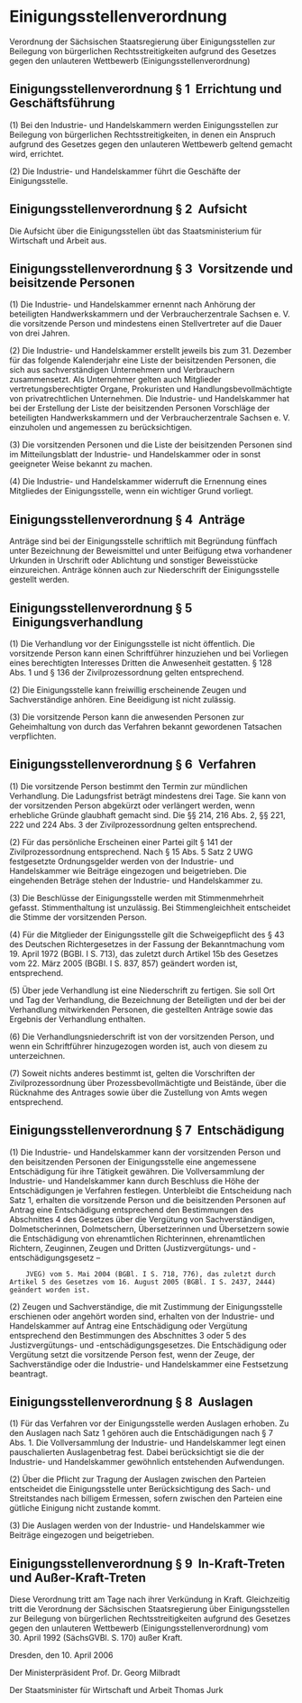 # Einigungsstellenverordnung

Verordnung der Sächsischen Staatsregierung über Einigungsstellen zur Beilegung von bürgerlichen Rechtsstreitigkeiten aufgrund des Gesetzes gegen den unlauteren Wettbewerb (Einigungsstellenverordnung)

## Einigungsstellenverordnung § 1  Errichtung und Geschäftsführung

(1) Bei den Industrie- und Handelskammern werden Einigungsstellen zur Beilegung von bürgerlichen Rechtsstreitigkeiten, in denen ein Anspruch aufgrund des 
        Gesetzes gegen den unlauteren Wettbewerb geltend gemacht wird, errichtet.

(2) Die Industrie- und Handelskammer führt die Geschäfte der Einigungsstelle.


## Einigungsstellenverordnung § 2  Aufsicht

Die Aufsicht über die Einigungsstellen übt das Staatsministerium für Wirtschaft und Arbeit aus.


## Einigungsstellenverordnung § 3  Vorsitzende und beisitzende Personen

(1) Die Industrie- und Handelskammer ernennt nach Anhörung der beteiligten Handwerkskammern und der Verbraucherzentrale Sachsen e. V. die vorsitzende Person und mindestens einen Stellvertreter auf die Dauer von drei Jahren.

(2) Die Industrie- und Handelskammer erstellt jeweils bis zum 31. Dezember für das folgende Kalenderjahr eine Liste der beisitzenden Personen, die sich aus sachverständigen Unternehmern und Verbrauchern zusammensetzt. Als Unternehmer gelten auch Mitglieder vertretungsberechtigter Organe, Prokuristen und Handlungsbevollmächtigte von privatrechtlichen Unternehmen. Die Industrie- und Handelskammer hat bei der Erstellung der Liste der beisitzenden Personen Vorschläge der beteiligten Handwerkskammern und der Verbraucherzentrale Sachsen e. V. einzuholen und angemessen zu berücksichtigen.

(3) Die vorsitzenden Personen und die Liste der beisitzenden Personen sind im Mitteilungsblatt der Industrie- und Handelskammer oder in sonst geeigneter Weise bekannt zu machen.

(4) Die Industrie- und Handelskammer widerruft die Ernennung eines Mitgliedes der Einigungsstelle, wenn ein wichtiger Grund vorliegt.


## Einigungsstellenverordnung § 4  Anträge

Anträge sind bei der Einigungsstelle schriftlich mit Begründung fünffach unter Bezeichnung der Beweismittel und unter Beifügung etwa vorhandener Urkunden in Urschrift oder Ablichtung und sonstiger Beweisstücke einzureichen. Anträge können auch zur Niederschrift der Einigungsstelle gestellt werden.


## Einigungsstellenverordnung § 5  Einigungsverhandlung

(1) Die Verhandlung vor der Einigungsstelle ist nicht öffentlich. Die vorsitzende Person kann einen Schriftführer hinzuziehen und bei Vorliegen eines berechtigten Interesses Dritten die Anwesenheit gestatten. § 128 Abs. 1 und § 136 der 
Zivilprozessordnung gelten entsprechend.

(2) Die Einigungsstelle kann freiwillig erscheinende Zeugen und Sachverständige anhören. Eine Beeidigung ist nicht zulässig.

(3) Die vorsitzende Person kann die anwesenden Personen zur Geheimhaltung von durch das Verfahren bekannt gewordenen Tatsachen verpflichten.


## Einigungsstellenverordnung § 6  Verfahren

(1) Die vorsitzende Person bestimmt den Termin zur mündlichen Verhandlung. Die Ladungsfrist beträgt mindestens drei Tage. Sie kann von der vorsitzenden Person abgekürzt oder verlängert werden, wenn erhebliche Gründe glaubhaft gemacht sind. Die §§ 214, 216 Abs. 2, §§ 221, 222 und 224 Abs. 3 der 
Zivilprozessordnung gelten entsprechend.

(2) Für das persönliche Erscheinen einer Partei gilt § 141 der 
Zivilprozessordnung entsprechend. Nach § 15 Abs. 5 Satz 2 
UWG festgesetzte Ordnungsgelder werden von der Industrie- und Handelskammer wie Beiträge eingezogen und beigetrieben. Die eingehenden Beträge stehen der Industrie- und Handelskammer zu.

(3) Die Beschlüsse der Einigungsstelle werden mit Stimmenmehrheit gefasst. Stimmenthaltung ist unzulässig. Bei Stimmengleichheit entscheidet die Stimme der vorsitzenden Person.

(4) Für die Mitglieder der Einigungsstelle gilt die Schweigepflicht des § 43 des 
          Deutschen Richtergesetzes in der Fassung der Bekanntmachung vom 19. April 1972 (BGBl. I S. 713), das zuletzt durch Artikel 15b des Gesetzes vom 22. März 2005 (BGBl. I S. 837, 857) geändert worden ist, entsprechend.

(5) Über jede Verhandlung ist eine Niederschrift zu fertigen. Sie soll Ort und Tag der Verhandlung, die Bezeichnung der Beteiligten und der bei der Verhandlung mitwirkenden Personen, die gestellten Anträge sowie das Ergebnis der Verhandlung enthalten.

(6) Die Verhandlungsniederschrift ist von der vorsitzenden Person, und wenn ein Schriftführer hinzugezogen worden ist, auch von diesem zu unterzeichnen.

(7) Soweit nichts anderes bestimmt ist, gelten die Vorschriften der 
        Zivilprozessordnung über Prozessbevollmächtigte und Beistände, über die Rücknahme des Antrages sowie über die Zustellung von Amts wegen entsprechend.


## Einigungsstellenverordnung § 7  Entschädigung

(1) Die Industrie- und Handelskammer kann der vorsitzenden Person und den beisitzenden Personen der Einigungsstelle eine angemessene Entschädigung für ihre Tätigkeit gewähren. Die Vollversammlung der Industrie- und Handelskammer kann durch Beschluss die Höhe der Entschädigungen je Verfahren festlegen. Unterbleibt die Entscheidung nach Satz 1, erhalten die vorsitzende Person und die beisitzenden Personen auf Antrag eine Entschädigung entsprechend den Bestimmungen des Abschnittes 4 des Gesetzes über die Vergütung von Sachverständigen, Dolmetscherinnen, Dolmetschern, Übersetzerinnen und Übersetzern sowie die Entschädigung von ehrenamtlichen Richterinnen, ehrenamtlichen Richtern, Zeuginnen, Zeugen und Dritten (Justizvergütungs- und -entschädigungsgesetz – 
        
        JVEG) vom 5. Mai 2004 (BGBl. I S. 718, 776), das zuletzt durch Artikel 5 des Gesetzes vom 16. August 2005 (BGBl. I S. 2437, 2444) geändert worden ist.

(2) Zeugen und Sachverständige, die mit Zustimmung der Einigungsstelle erschienen oder angehört worden sind, erhalten von der Industrie- und Handelskammer auf Antrag eine Entschädigung oder Vergütung entsprechend den Bestimmungen des Abschnittes 3 oder 5 des 
Justizvergütungs- und -entschädigungsgesetzes. Die Entschädigung oder Vergütung setzt die vorsitzende Person fest, wenn der Zeuge, der Sachverständige oder die Industrie- und Handelskammer eine Festsetzung beantragt.


## Einigungsstellenverordnung § 8  Auslagen

(1) Für das Verfahren vor der Einigungsstelle werden Auslagen erhoben. Zu den Auslagen nach Satz 1 gehören auch die Entschädigungen nach § 7 Abs. 1. Die Vollversammlung der Industrie- und Handelskammer legt einen pauschalierten Auslagenbetrag fest. Dabei berücksichtigt sie die der Industrie- und Handelskammer gewöhnlich entstehenden Aufwendungen.

(2) Über die Pflicht zur Tragung der Auslagen zwischen den Parteien entscheidet die Einigungsstelle unter Berücksichtigung des Sach- und Streitstandes nach billigem Ermessen, sofern zwischen den Parteien eine gütliche Einigung nicht zustande kommt.

(3) Die Auslagen werden von der Industrie- und Handelskammer wie Beiträge eingezogen und beigetrieben.


## Einigungsstellenverordnung § 9  In-Kraft-Treten und Außer-Kraft-Treten

Diese Verordnung tritt am Tage nach ihrer Verkündung in Kraft. Gleichzeitig tritt die Verordnung der Sächsischen Staatsregierung über Einigungsstellen zur Beilegung von bürgerlichen Rechtsstreitigkeiten aufgrund des 
        Gesetzes gegen den unlauteren Wettbewerb (Einigungsstellenverordnung) vom 30. April 1992 (SächsGVBl. S. 170) außer Kraft.

Dresden, den 10. April 2006

Der Ministerpräsident 
         Prof. Dr. Georg Milbradt

Der Staatsminister 
         für Wirtschaft und Arbeit 
         Thomas Jurk

